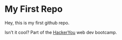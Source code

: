 # My First Repo

Hey, this is my first github repo.

Isn't it cool? Part of the [HackerYou](http://hackeryou.com) web dev bootcamp.